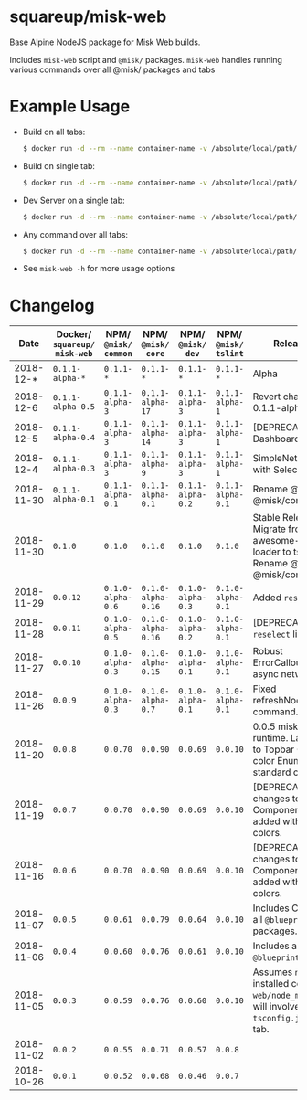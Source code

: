 # squareup/misk-web

Base Alpine NodeJS package for Misk Web builds.

Includes `misk-web` script and `@misk/` packages. `misk-web` handles running various commands over all @misk/ packages and tabs

# Example Usage

- Build on all tabs:

  ```bash
  $ docker run -d --rm --name container-name -v /absolute/local/path/to/web:/web squareup/misk-web:0.0.1 misk-web -b
  ```

- Build on single tab:

  ```bash
  $ docker run -d --rm --name container-name -v /absolute/local/path/to/web/tabs/tabname:/web/tabs/tabname squareup/misk-web:0.0.1 misk-web -b
  ```

- Dev Server on a single tab:

  ```bash
  $ docker run -d --rm --name container-name -v /absolute/local/path/to/web/tabs/tabname:/web/tabs/tabname squareup/misk-web:0.0.1 misk-web -d
  ```

- Any command over all tabs:

  ```bash
  $ docker run -d --rm --name container-name -v /absolute/local/path/to/web:/web squareup/misk-web:0.0.1 misk-web -z "your command here"
  ```

- See `misk-web -h` for more usage options

# Changelog

| Date       | Docker/ `squareup/ misk-web` | NPM/ `@misk/ common` | NPM/ `@misk/ core` | NPM/ `@misk/ dev` | NPM/ `@misk/ tslint` | Release Notes                                                                                                             |
| ---------- | ---------------------------- | -------------------- | ------------------ | ----------------- | -------------------- | ------------------------------------------------------------------------------------------------------------------------- |
| 2018-12-\* | `0.1.1-alpha-*`              | `0.1.1-*`            | `0.1.1-*`          | `0.1.1-*`         | `0.1.1-*`            | Alpha                                                                                                                     |
| 2018-12-6  | `0.1.1-alpha-0.5`            | `0.1.1-alpha-3`      | `0.1.1-alpha-17`   | `0.1.1-alpha-3`   | `0.1.1-alpha-1`      | Revert changes in 0.1.1-alpha-0.4                                                                                         |
| 2018-12-5  | `0.1.1-alpha-0.4`            | `0.1.1-alpha-3`      | `0.1.1-alpha-14`   | `0.1.1-alpha-3`   | `0.1.1-alpha-1`      | [DEPRECATED] DashboardTabContainer                                                                                        |
| 2018-12-4  | `0.1.1-alpha-0.3`            | `0.1.1-alpha-3`      | `0.1.1-alpha-9`    | `0.1.1-alpha-3`   | `0.1.1-alpha-1`      | SimpleNetwork Ducks with Selectors                                                                                        |
| 2018-11-30 | `0.1.1-alpha-0.1`            | `0.1.1-alpha-0.1`    | `0.1.1-alpha-0.1`  | `0.1.1-alpha-0.2` | `0.1.1-alpha-0.1`    | Rename @misk/core to @misk/core.                                                                                          |
| 2018-11-30 | `0.1.0`                      | `0.1.0`              | `0.1.0`            | `0.1.0`           | `0.1.0`              | Stable Release 0.1.0. Migrate from awesome-typescript-loader to ts-loader. Rename @misk/core to @misk/core.               |
| 2018-11-29 | `0.0.12`                     | `0.1.0-alpha-0.6`    | `0.1.0-alpha-0.16` | `0.1.0-alpha-0.3` | `0.1.0-alpha-0.1`    | Added `reselect` library                                                                                                  |
| 2018-11-28 | `0.0.11`                     | `0.1.0-alpha-0.5`    | `0.1.0-alpha-0.16` | `0.1.0-alpha-0.2` | `0.1.0-alpha-0.1`    | [DEPRECATED] Added `reselect` library.                                                                                    |
| 2018-11-27 | `0.0.10`                     | `0.1.0-alpha-0.3`    | `0.1.0-alpha-0.15` | `0.1.0-alpha-0.1` | `0.1.0-alpha-0.1`    | Robust ErrorCalloutComponent, async network requests                                                                      |
| 2018-11-26 | `0.0.9`                      | `0.1.0-alpha-0.3`    | `0.1.0-alpha-0.7`  | `0.1.0-alpha-0.1` | `0.1.0-alpha-0.1`    | Fixed refreshNodeModules command.                                                                                         |
| 2018-11-20 | `0.0.8`                      | `0.0.70`             | `0.0.90`           | `0.0.69`          | `0.0.10`             | 0.0.5 misk-web runtime. Large changes to Topbar Component, color Enum added with standard colors.                         |
| 2018-11-19 | `0.0.7`                      | `0.0.70`             | `0.0.90`           | `0.0.69`          | `0.0.10`             | [DEPRECATED] Large changes to Topbar Component, color Enum added with standard colors.                                    |
| 2018-11-16 | `0.0.6`                      | `0.0.70`             | `0.0.90`           | `0.0.69`          | `0.0.10`             | [DEPRECATED] Large changes to Topbar Component, color Enum added with standard colors.                                    |
| 2018-11-07 | `0.0.5`                      | `0.0.61`             | `0.0.79`           | `0.0.64`          | `0.0.10`             | Includes CSS to support all `@blueprintjs` packages.                                                                      |
| 2018-11-06 | `0.0.4`                      | `0.0.60`             | `0.0.76`           | `0.0.61`          | `0.0.10`             | Includes all `@blueprintjs` packages.                                                                                     |
| 2018-11-05 | `0.0.3`                      | `0.0.59`             | `0.0.76`           | `0.0.60`          | `0.0.10`             | Assumes `node_modules` installed centrally in `web/node_modules`. This will involve updating `tsconfig.json` in each tab. |
| 2018-11-02 | `0.0.2`                      | `0.0.55`             | `0.0.71`           | `0.0.57`          | `0.0.8`              |                                                                                                                           |
| 2018-10-26 | `0.0.1`                      | `0.0.52`             | `0.0.68`           | `0.0.46`          | `0.0.7`              |                                                                                                                           |
